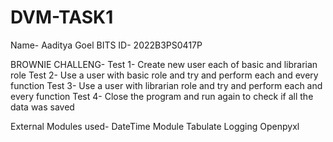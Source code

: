 # DVM-TASK1
Name- Aaditya Goel
BITS ID- 2022B3PS0417P

BROWNIE CHALLENG-
Test 1- Create new user each of basic and librarian role
Test 2- Use a user with basic role and try and perform each and every function
Test 3- Use a user with librarian role and try and perform each and every function
Test 4- Close the program and run again to check if all the data was saved


External Modules used-
DateTime Module
Tabulate
Logging
Openpyxl
